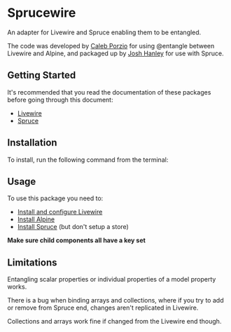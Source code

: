 # Sprucewire

An adapter for Livewire and Spruce enabling them to be entangled.

The code was developed by [Caleb Porzio](https://github.com/calebporzio) for using @entangle between Livewire and Alpine, and packaged up by [Josh Hanley](https://github.com/joshhanley) for use with Spruce.

## Getting Started

It's recommended that you read the documentation of these packages before going through this document:

- [Livewire](https://laravel-livewire.com/docs)
- [Spruce](https://docs.ryangjchandler.co.uk/spruce)

## Installation

To install, run the following command from the terminal:

## Usage

To use this package you need to:

- [Install and configure Livewire](https://laravel-livewire.com/docs/2.x/installation)
- [Install Alpine](https://github.com/alpinejs/alpine#install)
- [Install Spruce](https://docs.ryangjchandler.co.uk/spruce/installation) (but don't setup a store)

**Make sure child components all have a key set**

## Limitations

Entangling scalar properties or individual properties of a model property works.

There is a bug when binding arrays and collections, where if you try to add or remove from Spruce end, changes aren't replicated in Livewire.

Collections and arrays work fine if changed from the Livewire end though.
